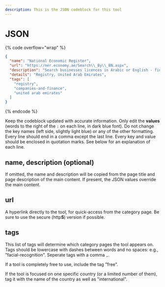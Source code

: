 ```yaml
---
description: This is the JSON codeblock for this tool
---
```


# JSON

{% code overflow="wrap" %}
```json
{
  "name": "National Economic Register",
  "url": "https://ner.economy.ae/Search\\_By\\_BN.aspx",
  "description": "Search businesses licences in Arabic or English - find names, emails, phonenumbers.",
  "details": "Registry, United Arab Emirates",
  "tags": [
    "registry",
    "companies-and-finance",
    "united arab emirates"
  ]
}
```
{% endcode %}

Keep the codeblock updated with accurate information. Only edit the **values** (words to the right of the `:` on each line, in dark blue font). Do not change the key names (left side, slightly light blue) or any of the other formatting. Every line should end in a comma except the last line. Every key and value should be enclosed in quotation marks. See below for an explanation of each line.&#x20;

## name, description (optional)

If omitted, the name and description will be copied from the page title and page description of the main content. If present, the JSON values override the main content.

## url

A hyperlink directly to the tool, for quick-access from the category page. Be sure to use the secure (http**S**) version if possible.

## tags

This list of tags will determine which category pages the tool appears on. Tags should be lowercase with dashes between words and no spaces: e.g., "facial-recognition". Seperate tags with a comma `,`.

If a tool is completely free to use, include the tag "free".

If the tool is focused on one specific country (or a limited number of them), tag it with the name of the country as well as "international".

